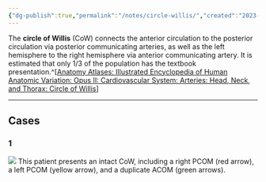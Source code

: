 ```yaml
---
{"dg-publish":true,"permalink":"/notes/circle-willis/","created":"2023-09-27T17:21:02.519-07:00","updated":"2023-09-27T17:28:33.562-07:00"}
---
```


The **circle of Willis** (CoW) connects the anterior circulation to the posterior circulation via posterior communicating arteries, as well as the left hemisphere to the right hemisphere via anterior communicating artery. It is estimated that only 1/3 of the population has the textbook presentation.^[[Anatomy Atlases: Illustrated Encyclopedia of Human Anatomic Variation: Opus II: Cardiovascular System: Arteries: Head, Neck, and Thorax: Circle of Willis](https://www.anatomyatlases.org/AnatomicVariants/Cardiovascular/Text/Arteries/CircleofWillis.shtml)]

---

## Cases 
### 1

![](https://i.imgur.com/KMsEdXp.jpg)
This patient presents an intact CoW, including a right PCOM (red arrow), a left PCOM (yellow arrow), and a duplicate ACOM (green arrows).